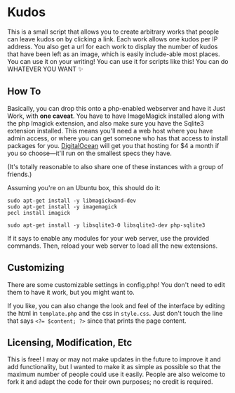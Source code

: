 # Kudos

This is a small script that allows you to create arbitrary works that people can leave kudos on by clicking a link. Each work allows one kudos per IP address. You also get a url for each work to display the number of kudos that have been left as an image, which is easily include-able most places. You can use it on your writing! You can use it for scripts like this! You can do WHATEVER YOU WANT ✨

## How To

Basically, you can drop this onto a php-enabled webserver and have it Just Work, with **one caveat**. You have to have ImageMagick installed along with the php Imagick extension, and also make sure you have the Sqlite3 extension installed. This means you'll need a web host where you have admin access, or where you can get someone who has that access to install packages for you. [DigitalOcean](https://digitalocean.com/) will get you that hosting for $4 a month if you so choose—it'll run on the smallest specs they have.

(It's totally reasonable to also share one of these instances with a group of friends.)

Assuming you're on an Ubuntu box, this should do it:

```
sudo apt-get install -y libmagickwand-dev 
sudo apt-get install -y imagemagick
pecl install imagick

sudo apt-get install -y libsqlite3-0 libsqlite3-dev php-sqlite3
```

If it says to enable any modules for your web server, use the provided commands. Then, reload your web server to load all the new extensions.


## Customizing

There are some customizable settings in config.php! You don't need to edit them to have it work, but you might want to.

If you like, you can also change the look and feel of the interface by editing the html in `template.php` and the css in `style.css`. Just don't touch the line that says `<?= $content; ?>` since that prints the page content.

## Licensing, Modification, Etc

This is free! I may or may not make updates in the future to improve it and add functionality, but I wanted to make it as simple as possible so that the maximum number of people could use it easily. People are also welcome to fork it and adapt the code for their own purposes; no credit is required.
